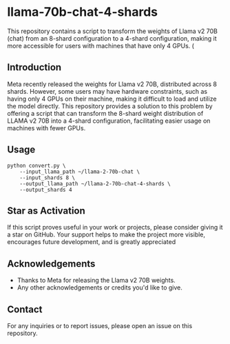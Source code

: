 # llama-70b-chat-4-shards

This repository contains a script to transform the weights of Llama v2 70B (chat) from an 8-shard configuration to a 4-shard configuration, making it more accessible for users with machines that have only 4 GPUs.
(

## Introduction

Meta recently released the weights for Llama v2 70B, distributed across 8 shards. However, some users may have hardware constraints, such as having only 4 GPUs on their machine, making it difficult to load and utilize the model directly. This repository provides a solution to this problem by offering a script that can transform the 8-shard weight distribution of LLAMA v2 70B into a 4-shard configuration, facilitating easier usage on machines with fewer GPUs.

## Usage

```
python convert.py \
    --input_llama_path ~/llama-2-70b-chat \
    --input_shards 8 \
    --output_llama_path ~/llama-2-70b-chat-4-shards \
    --output_shards 4
```

## Star as Activation
If this script proves useful in your work or projects, please consider giving it a star on GitHub. Your support helps to make the project more visible, encourages future development, and is greatly appreciated

## Acknowledgements

- Thanks to Meta for releasing the Llama v2 70B weights.
- Any other acknowledgements or credits you'd like to give.

## Contact

For any inquiries or to report issues, please open an issue on this repository.
